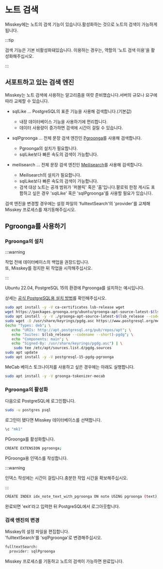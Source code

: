 # 노트 검색

Misskey에는 노트의 검색 기능이 있습니다.활성화하는 것으로 노트의 검색이 가능하게 됩니다.

:::tip

검색 기능은 기본 비활성화돼있습니다.
이용하는 경우는, 역할의 '노트 검색 이용'을 활성화해주십시오.

:::

## 서포트하고 있는 검색 엔진

Misskey는 노트 검색에 사용하는 알고리즘을 여럿 준비했습니다.서버의 규모나 요구에 따라 교체할 수 있습니다.

- sqlLike ... PostgreSQL의 표준 기능을 사용해 검색합니다.(기본값)
  - 내장 데이터베이스 기능을 사용하기에 편리합니다.
  - 데이터 사용량이 증가하면 검색에 시간이 걸릴 수 있습니다.

- sqlPgroonga ... 전체 문장 검색 엔진인 [Pgroonga](https://pgroonga.github.io)를 사용해 검색합니다.
  - Pgroonga의 설치가 필요합니다.
  - sqlLike보다 빠른 속도의 검색이 가능합니다.

- meilisearch ... 전체 문장 검색 엔진인 [Meilisearch](https://www.meilisearch.com)를 사용해 검색합니다.
  - Meilisearch의 설치가 필요합니다.
  - sqlLike보다 빠른 속도의 검색이 가능합니다.
  - 검색 대상 노트는 공개 범위가  '퍼블릭' 혹은 '홈'입니다.팔로워 한정 게시도 포함하고 싶은 경우 'sqlLike' 혹은 'sqlPgroonga'를 사용할 필요가 있습니다.

검색 엔진을 변경할 경우에는 설정 파일의 'fulltextSearch'의 'provider'를 교체해 Misskey 프로세스를 재기동해주십시오.

## Pgroonga를 사용하기

### Pgroonga의 설치

:::warning

작업 전에 데이터베이스의 백업을 권장드립니다.  
또, Misskey를 정지한 뒤 작업을 시작해주십시오.

:::

Ubuntu 22.04, PostgreSQL 15의 환경에 Pgroonga를 설치하는 예시입니다.

상세는 [공식 PostgreSQL용 설치 방법](https://pgroonga.github.io/ja/install/ubuntu.html)를 확인해주십시오.

```sh
sudo apt install -y -V ca-certificates lsb-release wget
wget https://packages.groonga.org/ubuntu/groonga-apt-source-latest-$(lsb_release --codename --short).deb
sudo apt install -y -V ./groonga-apt-source-latest-$(lsb_release --codename --short).deb
sudo wget -O /usr/share/keyrings/pgdg.asc https://www.postgresql.org/media/keys/ACCC4CF8.asc
(echo "Types: deb"; \
   echo "URIs: http://apt.postgresql.org/pub/repos/apt"; \
   echo "Suites: $(lsb_release --codename --short)-pgdg"; \
   echo "Components: main"; \
   echo "Signed-By: /usr/share/keyrings/pgdg.asc") | \
    sudo tee /etc/apt/sources.list.d/pgdg.sources
sudo apt update
sudo apt install -y -V postgresql-15-pgdg-pgroonga
```

MeCab 베이스 토크나이저를 사용하고 싶은 경우에는 아래도 실행합니다.

```sh
sudo apt install -y -V groonga-tokenizer-mecab
```

### Pgroonga의 활성화

다음으로 PostgreSQL에 로그인합니다.

```sh
sudo -u postgres psql
```

로그인이 됐다면 Misskey 데이터베이스를 선택합니다.

```sh
\c "mk1"
```

PGroonga를 활성화합니다.

```sh
CREATE EXTENSION pgroonga;
```

PGroonga용 인덱스를 작성합니다.

:::warning

인덱스 작성에는 시간이 걸립니다.충분한 작업 시간을 확보해주십시오.

:::

```sh
CREATE INDEX idx_note_text_with_pgroonga ON note USING pgroonga (text);
```

완료되면 'exit'라고 입력한 뒤 PostgreSQL에서 로그아웃합니다.

### 검색 엔진의 변경

Misskey의 설정 파일을 편집합니다.  
'fulltextSearch'를 'sqlPgroonga'로 변경해주십시오.

```sh
fulltextSearch:
  provider: sqlPgroonga
```

Misskey 프로세스를 기동하고 노트의 검색이 가능하면 완료입니다.
